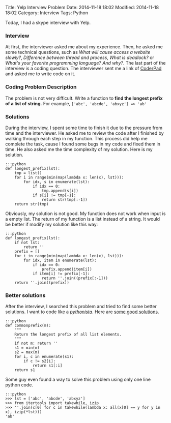 Title: Yelp Interview Problem
Date: 2014-11-18 18:02
Modified: 2014-11-18 18:02
Category: Interview
Tags: Python

Today, I had a skype interview with Yelp.

### Interview

At first, the interviewer asked me about my experience. Then, he asked me some technical questions, such as *What will cause access a website slowly?*, *Difference between thread and process*, *What is deadlock?* or *What's your favorite programming language? And why?*. The last part of the interview is a coding question. The interviewer sent me a link of [CoderPad](http://coderpad.io) and asked me to write code on it.

### Coding Problem Description
The problem is not very difficult. Write a function to **find the longest prefix of a list of string.** For example,
`['abc', 'abcde', 'abxyz'] => 'ab'`

### Solutions

During the interview, I spent some time to finish it due to the pressure from time and the interviewer. He asked me to review the code after I finished by walking through each step in my function. This process did help me complete the task, cause I found some bugs in my code and fixed them in time. He also asked me the time complexity of my solution. Here is my solution.

	:::python
	def longest_prefix(lst):
	    tmp = list()
	    for i in range(min(map(lambda x: len(x), lst))):
	        for idx, s in enumerate(lst):
	            if idx == 0:
	                tmp.append(s[i])
	            if s[i] != tmp[-1]:
	                return str(tmp[:-1])
	    return str(tmp)

Obviously, my solution is not good. My function does not work when input is a empty list. The return of my function is a list instead of a string. It would be better if modify my solution like this way:

	:::python
	def longest_prefix(lst):
	    if not lst:
	        return ''
	    prefix = []
	    for i in range(min(map(lambda x: len(x), lst))):
	        for idx, item in enumerate(lst):
	            if idx == 0:
	                prefix.append(item[i])
	            if item[i] != prefix[-1]:
	                return ''.join((prefix[:-1]))
	    return ''.join((prefix))

### Better solutions
After the interview, I searched this problem and tried to find some better solutions. I want to code like a [*pythonista*](http://python.net/~goodger/projects/pycon/2007/idiomatic/handout.html). Here are [some good solutions](http://stackoverflow.com/questions/6718196/python-determine-prefix-from-a-set-of-similar-strings).

	:::python
	def commonprefix(m):
	    """
	    Return the longest prefix of all list elements.
	    """
	    if not m: return ''
	    s1 = min(m)
	    s2 = max(m)
	    for i, c in enumerate(s1):
	        if c != s2[i]:
	            return s1[:i]
	    return s1

Some guy even found a way to solve this problem using only one line python code.

	:::python
	>>> lst = ['abc', 'abcde', 'abxyz']
	>>> from itertools import takewhile, izip
	>>> ''.join(c[0] for c in takewhile(lambda x: all(x[0] == y for y in x), izip(*lst)))
	'ab'

